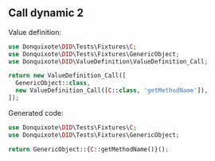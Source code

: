 ## Call dynamic 2

Value definition:

```php
use Donquixote\DID\Tests\Fixtures\C;
use Donquixote\DID\Tests\Fixtures\GenericObject;
use Donquixote\DID\ValueDefinition\ValueDefinition_Call;

return new ValueDefinition_Call([
  GenericObject::class,
  new ValueDefinition_Call([C::class, 'getMethodName']),
]); 
```

Generated code:

```php
use Donquixote\DID\Tests\Fixtures\C;
use Donquixote\DID\Tests\Fixtures\GenericObject;

return GenericObject::{C::getMethodName()}();
```
